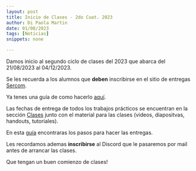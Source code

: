 ```yaml
---
layout: post
title: Inicio de Clases - 2do Cuat. 2023
author: Di Paola Martin
date: 01/08/2023
tags: [Noticias]
snippets: none

---
```


Damos inicio al segundo ciclo de clases del 2023
que abarca del 21/08/2023 al 04/12/2023.

Se les recuerda a los alumnos que **deben** inscribirse en el sitio de entregas
<a href="{{ site.sercom_url }}" target="_blank">Sercom</a>.

Ya tenes una guía de como hacerlo <a href="/inscripcion-sercom" target="_blank">aquí</a>.

Las fechas de entrega de todos los trabajos prácticos
se encuentran en la sección
<a href="/clases" target="_blank">Clases</a> junto con el material
para las clases (videos, diapositvas, handouts, tutoriales).

En esta <a href="/guia-electronica" target="_blank">guía</a> encontraras
los pasos para hacer las entregas.

Les recordamos ademas **inscribirse** al Discord que le pasaremos por
mail antes de arrancar las clases.

Que tengan un buen comienzo de clases!
